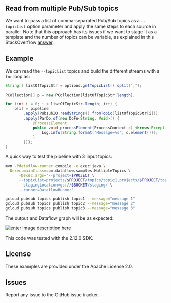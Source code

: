 ## Read from multiple Pub/Sub topics

We want to pass a list of comma-separated Pub/Sub topics as a `--topicList` option parameter and apply the same steps to each source in parallel. Note that this approach has its issues if we want to stage it as a template and the number of topics can be variable, as explained in this StackOverflow [answer](https://stackoverflow.com/a/57064537/6121516).

## Example

We can read the `--topicList` topics and build the different streams with a `for` loop as:

```java
String[] listOfTopicStr = options.getTopicList().split(",");

PCollection[] p = new PCollection[listOfTopicStr.length];

for (int i = 0; i < listOfTopicStr.length; i++) {
    p[i] = pipeline
        .apply(PubsubIO.readStrings().fromTopic(listOfTopicStr[i]))
        .apply(ParDo.of(new DoFn<String, Void>() {
            @ProcessElement
            public void processElement(ProcessContext c) throws Exception {
                Log.info(String.format("Message=%s", c.element()));
            }
        }));
}
```

A quick way to test the pipeline with 3 input topics:

```bash
mvn -Pdataflow-runner compile -e exec:java \
 -Dexec.mainClass=com.dataflow.samples.MultipleTopics \
      -Dexec.args="--project=$PROJECT \
      --topicList=projects/$PROJECT/topics/topic1,projects/$PROJECT/topics/topic2,projects/$PROJECT/topics/topic3 \
      --stagingLocation=gs://$BUCKET/staging/ \
      --runner=DataflowRunner"

gcloud pubsub topics publish topic1 --message="message 1"
gcloud pubsub topics publish topic2 --message="message 2"
gcloud pubsub topics publish topic3 --message="message 3"
```

The output and Dataflow graph will be as expected:

[![enter image description here][1]][1]

This code was tested with the 2.12.0 SDK.

  [1]: https://i.stack.imgur.com/vP7op.png

## License

These examples are provided under the Apache License 2.0.

## Issues

Report any issue to the GitHub issue tracker.
